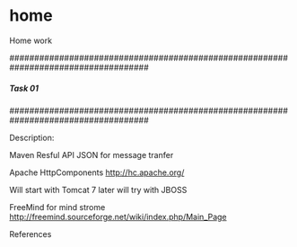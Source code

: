 home
====

Home work

####################################################################################
##### Task 01
####################################################################################

Description:

Maven
Resful API
JSON for message tranfer

Apache HttpComponents
http://hc.apache.org/

Will start with Tomcat 7
later will try with JBOSS

FreeMind for mind strome
http://freemind.sourceforge.net/wiki/index.php/Main_Page

References